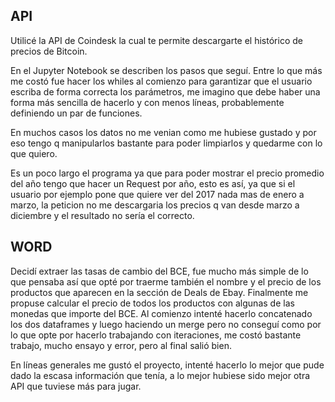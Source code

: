 ## API 

Utilicé la API de Coindesk la cual te permite descargarte el histórico de precios de Bitcoin. 

En el Jupyter Notebook se describen los pasos que seguí. Entre lo que más me costó fue hacer los whiles al comienzo para garantizar que el usuario escriba de forma correcta los parámetros, me imagino que debe haber una forma más sencilla de hacerlo y con menos líneas, probablemente definiendo un par de funciones. 

En muchos casos los datos no me venian como me hubiese gustado y por eso tengo q manipularlos bastante para poder limpiarlos y quedarme con lo que quiero. 

Es un poco largo el programa ya que para poder mostrar el precio promedio del año tengo que hacer un Request por año, esto es así, ya que si el usuario por ejemplo pone que quiere ver del 2017 nada mas de enero a marzo, la peticion no me descargaria los precios q van desde marzo a diciembre y el resultado no sería el correcto. 


## WORD

Decidí extraer las tasas de cambio del BCE, fue mucho más simple de lo que pensaba así que opté por traerme también el nombre y el precio de los productos que aparecen en la sección de Deals de Ebay. Finalmente me propuse calcular el precio de todos los productos con algunas de las monedas que importe del BCE. Al comienzo intenté hacerlo concatenado los dos dataframes y luego haciendo un merge pero no conseguí como por lo que opte por hacerlo trabajando con iteraciones, me costó bastante trabajo, mucho ensayo y error, pero al final salió bien. 

En líneas generales me gustó el proyecto, intenté hacerlo lo mejor que pude dado la escasa información que tenía, a lo mejor hubiese sido mejor otra API que tuviese más para jugar. 



